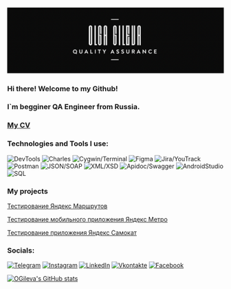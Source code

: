 ![Header](https://github.com/OGileva/OGileva/blob/main/assets/logo2.png)

### Hi there! Welcome to my Github!
### I`m begginer QA Engineer from Russia.

### [My CV](https://github.com/OGileva/CV/blob/main/Olga%20Gileva%20CV.pdf)

### Technologies and Tools I use: 
![DevTools](https://img.shields.io/badge/DevTools-74aa9c?style=for-the-badge&logo=devpost&logoColor=white)
![Charles](https://img.shields.io/badge/Charles-CFE3EB?style=for-the-badge&logo=Charles&logoColor=white)
![Cygwin/Terminal](https://img.shields.io/badge/Cygwin/Terminal-00F705?style=for-the-badge&logo=gnometerminal&logoColor=white)
![Figma](https://img.shields.io/badge/Figma-F76D5F?style=for-the-badge&logo=Figma&logoColor=white)
![Jira/YouTrack](https://img.shields.io/badge/Jira/YouTrack-825FF2?style=for-the-badge&logo=Jira&logoColor=white)
![Postman](https://img.shields.io/badge/Jira/Postman-F76836?style=for-the-badge&logo=Postman&logoColor=white)
![JSON/SOAP](https://img.shields.io/badge/JSON/SOAP-1D003E?style=for-the-badge&logo=JSON&logoColor=white)
![XML/XSD](https://img.shields.io/badge/XML/XSD-EB971E?style=for-the-badge&logo=XML&logoColor=white)
![Apidoc/Swagger](https://img.shields.io/badge/Apidoc/Swagger-81B93E?style=for-the-badge&logo=Swagger&logoColor=white)
![AndroidStudio](https://img.shields.io/badge/AndroidStudio-4081EC?style=for-the-badge&logo=androidstudio&logoColor=white)
![SQL](https://img.shields.io/badge/SQL-246FBC?style=for-the-badge&logo=SQL&logoColor=white)

### My projects
[Тестирование Яндекс Маршрутов](https://github.com/OGileva/qa-routes)

[Тестирование мобильного приложения Яндекс Метро](https://github.com/OGileva/yandexmetro_mobile)

[Тестирование приложения Яндекс Самокат](https://github.com/OGileva/diplom-qa-yandex)

### Socials:
[![Telegram](https://img.shields.io/badge/-Telegram-E5C2B6?style=for-the-badge&logo=telegram&logoColor=27A0D9)](https://t.me/ohtakemydrama)
[![Instagram](https://img.shields.io/badge/-Instagram-E5C2B6?style=for-the-badge&logo=instagram&logoColor=B4068E)](https://www.instagram.com/ohtakemydrama)
[![LinkedIn](https://img.shields.io/badge/-LinkedIn-E5C2B6?style=for-the-badge&logo=linkedin&logoColor=007BB6)](https://www.linkedin.com/in/ohtakemydrama/)
[![Vkontakte](https://img.shields.io/badge/-Vkontakte-E5C2B6?style=for-the-badge&logo=Vk&logoColor=4F7DB3)](https://vk.com/ohtakemydrama)
[![Facebook](https://img.shields.io/badge/-Facebook-E5C2B6?style=for-the-badge&logo=Facebook&logoColor=1195F5)](https://www.facebook.com/)

[![OGileva's GitHub stats](https://github-readme-stats.vercel.app/api?username=OGileva)](https://github.com/OGileva/github-readme-stats)
